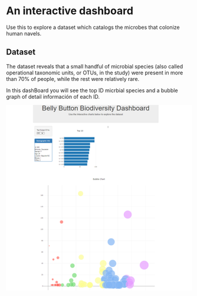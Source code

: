 # An interactive dashboard 

Use this to explore a dataset which catalogs the microbes that colonize human navels.

## Dataset

The dataset reveals that a small handful of microbial species (also called operational taxonomic units, or OTUs, in the study) were present in more than 70% of
people, while the rest were relatively rare.

In this dashBoard you will see the top ID micrbial species and a bubble graph of detail información of each ID.



![image](https://github.com/zuntaalejandra/belly-button-challenge/blob/main/images/DashBoard.png)

